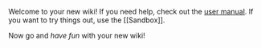 Welcome to your new wiki! If you need help, check out the [user manual][1]. If you want to try things out, use the [[Sandbox]].

Now go and *have fun* with your new wiki!

[1]: http://bolt80.com/wikked/

